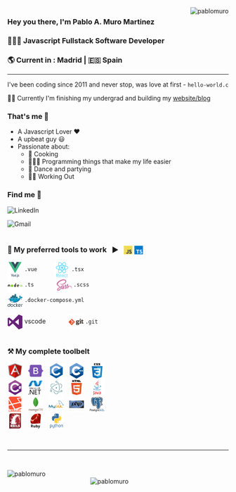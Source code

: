 <img align="right" src="https://komarev.com/ghpvc/?username=pablomuro" alt="pablomuro" />

### Hey you there, I'm **Pablo A. Muro Martinez**

### 👨🏻‍💻 Javascript Fullstack Software Developer

### 🌎 Current in : Madrid | 🇪🇸 Spain

---

I've been coding since 2011 and never stop, was love at first - `hello-world.c`

👨‍💼 Currently I'm finishing my undergrad and building my [website/blog](http://pablomuro.dev)

### That's me 🔽

- A Javascript Lover ❤️
- A upbeat guy 😃
- Passionate about:
  - 🍳 Cooking
  - 👨🏻‍💻 Programming things that make my life easier
  - 🕺 Dance and partying
  - 🏋️‍♂️ Working Out

### Find me 🔗

[<img align="left" alt="LinkedIn" src="https://img.shields.io/badge/linkedin-%230077B5.svg?&style=for-the-badge&logo=linkedin&logoColor=white" />](https://www.linkedin.com/in/pablomuro/)
<br>

[<img align="left" alt="Gmail" src="https://img.shields.io/badge/Gmail-EA4335?logo=gmail&logoColor=white&style=for-the-badge" />](mailto://pablo.muro@gmail.com)

<br>
<br>

### 🧰 My preferred tools to work &nbsp;&nbsp;▶&nbsp;&nbsp; <img align="center" src="https://raw.githubusercontent.com/devicons/devicon/master/icons/javascript/javascript-original.svg" alt="javascript" width="20" height="20"/> <img align="center" src="https://raw.githubusercontent.com/devicons/devicon/master/icons/typescript/typescript-original.svg" alt="typescript" width="20" height="20"/>

<img align="center" src="https://raw.githubusercontent.com/devicons/devicon/master/icons/vuejs/vuejs-original-wordmark.svg" alt="vuejs" width="35" height="35"/> `.vue` &nbsp;&nbsp; &nbsp;&nbsp; &nbsp;&nbsp;
<img align="center" src="https://raw.githubusercontent.com/devicons/devicon/master/icons/react/react-original-wordmark.svg" alt="react" width="35" height="35"/> `.tsx` &nbsp;&nbsp; &nbsp;&nbsp; &nbsp;&nbsp;\
<img align="center" src="https://raw.githubusercontent.com/devicons/devicon/master/icons/nodejs/nodejs-original-wordmark.svg" alt="nodejs" width="35" height="35"/> `.ts` &nbsp;&nbsp; &nbsp;&nbsp; &nbsp;&nbsp; &nbsp;&nbsp;
<img align="center" src="https://raw.githubusercontent.com/devicons/devicon/master/icons/sass/sass-original.svg" alt="sass" width="35" height="35"/> `.scss`\
<img align="center" src="https://raw.githubusercontent.com/devicons/devicon/master/icons/docker/docker-original-wordmark.svg" alt="docker" width="35" height="35"/> `.docker-compose.yml`

<img align="center" src="https://raw.githubusercontent.com/devicons/devicon/9c6bfdb9783cdfe1018666ed76adcfd3eab6fad6/icons/visualstudio/visualstudio-plain.svg" alt="visualstudio" width="35" height="35"/> vscode &nbsp;&nbsp; &nbsp;&nbsp; &nbsp;&nbsp; &nbsp;&nbsp;
<img align="center" src="https://raw.githubusercontent.com/devicons/devicon/master/icons/git/git-original-wordmark.svg" alt="git" width="35" height="35"/> `.git`
<br>
<br>

### ⚒ My complete toolbelt

<img src="https://raw.githubusercontent.com/devicons/devicon/master/icons/angularjs/angularjs-original.svg" alt="angularjs" width="35" height="35"/>&nbsp;&nbsp;
<img src="https://raw.githubusercontent.com/devicons/devicon/master/icons/bootstrap/bootstrap-plain.svg" alt="bootstrap" width="35" height="35"/>&nbsp;&nbsp;
<img src="https://raw.githubusercontent.com/devicons/devicon/master/icons/c/c-original.svg" alt="c" width="35" height="35"/>&nbsp;&nbsp;
<img src="https://raw.githubusercontent.com/devicons/devicon/master/icons/cplusplus/cplusplus-original.svg" alt="cplusplus" width="35" height="35"/>&nbsp;&nbsp;
<img src="https://raw.githubusercontent.com/devicons/devicon/master/icons/css3/css3-original-wordmark.svg" alt="css3" width="35" height="35"/>&nbsp;&nbsp;
<br>
<img src="https://raw.githubusercontent.com/devicons/devicon/master/icons/csharp/csharp-original.svg" alt="csharp" width="35" height="35"/>&nbsp;&nbsp;
<img src="https://raw.githubusercontent.com/devicons/devicon/master/icons/dot-net/dot-net-original-wordmark.svg" alt="dotnet" width="35" height="35"/>&nbsp;&nbsp;
<img src="https://raw.githubusercontent.com/devicons/devicon/master/icons/electron/electron-original.svg" alt="electron" width="35" height="35"/>&nbsp;&nbsp;
<img src="https://raw.githubusercontent.com/devicons/devicon/master/icons/html5/html5-original-wordmark.svg" alt="html5" width="35" height="35"/>&nbsp;&nbsp;
<img src="https://raw.githubusercontent.com/devicons/devicon/master/icons/java/java-original-wordmark.svg" alt="java" width="35" height="35"/>&nbsp;&nbsp;
<br>
<img src="https://raw.githubusercontent.com/devicons/devicon/master/icons/laravel/laravel-plain-wordmark.svg" alt="laravel" width="35" height="35"/>&nbsp;&nbsp;
<img src="https://raw.githubusercontent.com/devicons/devicon/master/icons/mongodb/mongodb-original-wordmark.svg" alt="mongodb" width="35" height="35"/>&nbsp;&nbsp;
<img src="https://raw.githubusercontent.com/devicons/devicon/master/icons/mysql/mysql-original-wordmark.svg" alt="mysql" width="35" height="35"/>&nbsp;&nbsp;
<img src="https://raw.githubusercontent.com/devicons/devicon/master/icons/php/php-original.svg" alt="php" width="35" height="35"/>&nbsp;&nbsp;
<img src="https://raw.githubusercontent.com/devicons/devicon/master/icons/postgresql/postgresql-original-wordmark.svg" alt="postgresql" width="35" height="35"/>&nbsp;&nbsp;
<br>
<img src="https://raw.githubusercontent.com/devicons/devicon/master/icons/rails/rails-original-wordmark.svg" alt="rails" width="35" height="35"/>&nbsp;&nbsp;
<img src="https://raw.githubusercontent.com/devicons/devicon/master/icons/ruby/ruby-original-wordmark.svg" alt="ruby" width="35" height="35"/>&nbsp;&nbsp;
<img src="https://raw.githubusercontent.com/devicons/devicon/master/icons/python/python-original-wordmark.svg" alt="python" width="35" height="35"/>&nbsp;&nbsp;

<br>

---

<br>

<img align="left" width="370" src="https://github-readme-stats.vercel.app/api?username=pablomuro&show_icons=true&hide=contribs&count_private=true" alt="pablomuro" /> <img align="right" width="315" src="https://github-readme-stats.vercel.app/api/top-langs?username=pablomuro&hide=scss&layout=compact" alt="pablomuro" />
